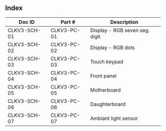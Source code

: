 Index
-----

Doc ID        | Part #            | Description
--------------|-------------------|-------------------------------------------------
CLKV3-SCH-01  | CLKV3-PC-01       | Display - RGB seven seg. digit
CLKV3-SCH-02  | CLKV3-PC-02       | Display - RGB dots
CLKV3-SCH-03  | CLKV3-PC-03       | Touch keypad
CLKV3-SCH-04  | CLKV3-PC-04       | Front panel
CLKV3-SCH-05  | CLKV3-PC-05       | Motherboard
CLKV3-SCH-06  | CLKV3-PC-06       | Daughterboard
CLKV3-SCH-07  | CLKV3-PC-07       | Ambiant light sensor
